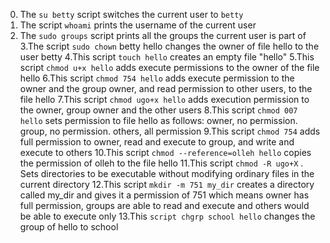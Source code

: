 0. The ```su betty``` script switches the current user to ```betty```
1. The script ```whoami``` prints the username of the current user
2. The ```sudo groups``` script prints all the groups the current user is part of
3.The script ```sudo chown``` betty hello changes the owner of file hello to the user betty
4.This script ```touch hello``` creates an empty file "hello"
5.This script ```chmod u+x hello``` adds execute permissions to the owner of the file hello
6.This script ```chmod 754 hello``` adds execute permission to the owner and the group owner, and read permission to other users, to the file hello
7.This script ```chmod ugo+x hello``` adds execution permission to the owner, group owner and the other users
8.This script ```chmod 007 hello``` sets permission to file hello as follows: owner, no permission. group, no permission. others, all permission
9.This script ```chmod 754``` adds full permission to owner, read and execute to group, and write and execute to others
10.This script ```chmod --reference=olleh hello``` copies the permission of olleh to the file hello
11.This script ```chmod -R ugo+X``` . Sets directories to be executable without modifying ordinary files in the current directory
12.This script ```mkdir -m 751 my_dir``` creates a directory called my_dir and gives it  a permission of 751 which means
owner has full permission, groups are able to read and execute and others would be able to execute only
13.This ```script chgrp school hello``` changes the group of hello to school
